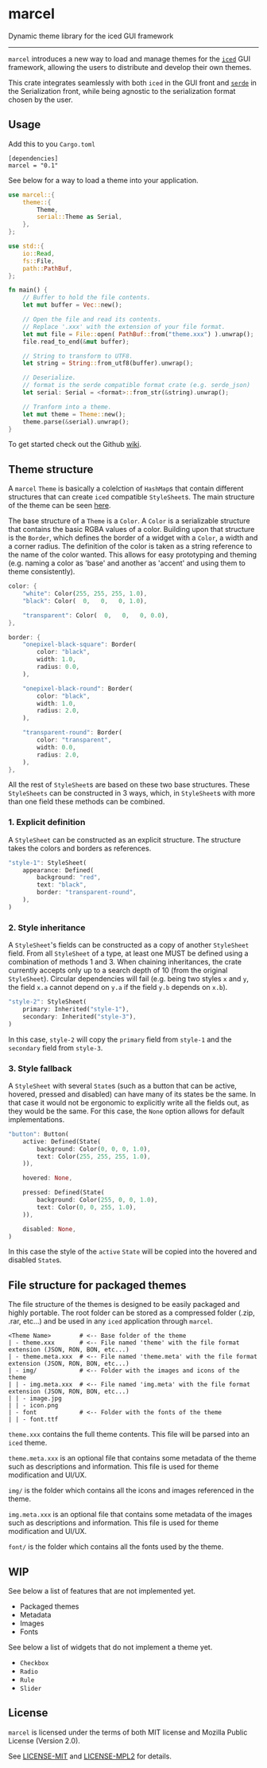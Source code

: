 # marcel
Dynamic theme library for the iced GUI framework

---

`marcel` introduces a new way to load and manage themes for the [`iced`](https://github.com/iced-rs/iced) GUI framework,
allowing the users to distribute and develop their own themes.

This crate integrates seamlessly with both `iced` in the GUI front and [`serde`](https://github.com/serde-rs/serde) in the Serialization front,
while being agnostic to the serialization format chosen by the user.



## Usage
Add this to you `Cargo.toml`
```
[dependencies]
marcel = "0.1"
```

See below for a way to load a theme into your application.

```rust
use marcel::{
    theme::{
        Theme,
        serial::Theme as Serial,
    },
};

use std::{
    io::Read,
    fs::File,
    path::PathBuf,
};

fn main() {
    // Buffer to hold the file contents.
    let mut buffer = Vec::new();

    // Open the file and read its contents.
    // Replace '.xxx' with the extension of your file format.
    let mut file = File::open( PathBuf::from("theme.xxx") ).unwrap();
    file.read_to_end(&mut buffer);

    // String to transform to UTF8.
    let string = String::from_utf8(buffer).unwrap();

    // Deserialize.
    // format is the serde compatible format crate (e.g. serde_json)
    let serial: Serial = <format>::from_str(&string).unwrap();

    // Tranform into a theme.
    let mut theme = Theme::new();
    theme.parse(&serial).unwrap();
}
```

To get started check out the Github [wiki](https://github.com/micro-rust/marcel/wiki).


## Theme structure

A `marcel` `Theme` is basically a colelction of `HashMap`s that contain different structures that can
create `iced` compatible `StyleSheet`s. The main structure of the theme can be seen [here](https://github.com/micro-rust/marcel/blob/main/src/theme/mod.rs).

The base structure of a `Theme` is a `Color`. A `Color` is a serializable structure that contains
the basic RGBA values of a color. Building upon that structure is the `Border`, which defines the
border of a widget with a `Color`, a width and a corner radius. The definition of the color is taken as
a string reference to the name of the color wanted. This allows for easy prototyping and theming (e.g.
naming a color as 'base' and another as 'accent' and using them to theme consistently).

```rust
color: {
    "white": Color(255, 255, 255, 1.0),
    "black": Color(  0,   0,   0, 1.0),

    "transparent": Color(  0,   0,   0, 0.0),
},

border: {
    "onepixel-black-square": Border(
        color: "black",
        width: 1.0,
        radius: 0.0,
    ),

    "onepixel-black-round": Border(
        color: "black",
        width: 1.0,
        radius: 2.0,
    ),

    "transparent-round": Border(
        color: "transparent",
        width: 0.0,
        radius: 2.0,
    ),
},
```

All the rest of `StyleSheet`s are based on these two base structures. These `StyleSheets` can be constructed in 3 ways,
which, in `StyleSheet`s with more than one field these methods can be combined.

### 1. Explicit definition
A `StyleSheet` can be constructed as an explicit structure. The structure takes the colors and borders as references.

```rust
"style-1": StyleSheet(
    appearance: Defined(
        background: "red",
        text: "black",
        border: "transparent-round",
    ),
)
```

### 2. Style inheritance
A `StyleSheet`'s fields can be constructed as a copy of another `StyleSheet` field. From all `StyleSheet` of a type,
at least one MUST be defined using a combination of methods 1 and 3. When chaining inheritances, the crate currently
accepts only up to a search depth of 10 (from the original `StyleSheet`). Circular dependencies will fail
(e.g. being two styles `x` and `y`, the field `x.a` cannot depend on `y.a` if the field `y.b` depends on `x.b`).

```rust
"style-2": StyleSheet(
    primary: Inherited("style-1"),
    secondary: Inherited("style-3"),
)
```

In this case, `style-2` will copy the `primary` field from `style-1` and the `secondary` field from `style-3`.

### 3. Style fallback
A `StyleSheet` with several `State`s (such as a button that can be active, hovered, pressed and disabled) can have many of
its states be the same. In that case it would not be ergonomic to explicitly write all the fields out, as they would be the same.
For this case, the `None` option allows for default implementations.

```rust
"button": Button(
    active: Defined(State(
        background: Color(0, 0, 0, 1.0),
        text: Color(255, 255, 255, 1.0),
    )),

    hovered: None,

    pressed: Defined(State(
        background: Color(255, 0, 0, 1.0),
        text: Color(0, 0, 255, 1.0),
    )),

    disabled: None,
)
```

In this case the style of the `active` `State` will be copied into the hovered and disabled `State`s.


## File structure for packaged themes

The file structure of the themes is designed to be easily packaged and highly portable.
The root folder can be stored as a compressed folder (.zip, .rar, etc...) and be used in any
`iced` application through `marcel`.


```
<Theme Name>        # <-- Base folder of the theme
| - theme.xxx       # <-- File named 'theme' with the file format extension (JSON, RON, BON, etc...)
| - theme.meta.xxx  # <-- File named 'theme.meta' with the file format extension (JSON, RON, BON, etc...)
| - img/            # <-- Folder with the images and icons of the theme
| | - img.meta.xxx  # <-- File named 'img.meta' with the file format extension (JSON, RON, BON, etc...)
| | - image.jpg
| | - icon.png
| - font            # <-- Folder with the fonts of the theme
| | - font.ttf
```

```theme.xxx``` contains the full theme contents. This file will be parsed into an `iced` theme.

```theme.meta.xxx``` is an optional file that contains some metadata of the theme such as descriptions and information.
This file is used for theme modification and UI/UX.

```img/``` is the folder which contains all the icons and images referenced in the theme.

```img.meta.xxx``` is an optional file that contains some metadata of the images such as descriptions and information.
This file is used for theme modification and UI/UX.

```font/``` is the folder which contains all the fonts used by the theme.


## WIP

See below a list of features that are not implemented yet.

 - Packaged themes
 - Metadata
 - Images
 - Fonts

See below a list of widgets that do not implement a theme yet.

 - `Checkbox`
 - `Radio`
 - `Rule`
 - `Slider`


## License
`marcel` is licensed under the terms of both MIT license and Mozilla Public License (Version 2.0).

See [LICENSE-MIT](https://github.com/micro-rust/marcel/blob/main/LICENSE-MIT) and [LICENSE-MPL2](https://github.com/micro-rust/marcel/blob/main/LICENSE-MPL2) for details.
